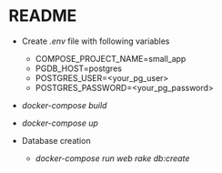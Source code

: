 # README

* Create *.env* file with following variables
  * COMPOSE_PROJECT_NAME=small_app
  * PGDB_HOST=postgres
  * POSTGRES_USER=<your_pg_user>
  * POSTGRES_PASSWORD=<your_pg_password>

* *docker-compose build*

* *docker-compose up*

* Database creation
  * *docker-compose run web rake db:create*
